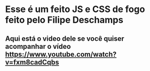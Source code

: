  # Esse é um feito JS e CSS de fogo feito pelo Filipe Deschamps
  ## Aqui está o video dele se você quiser acompanhar o vídeo https://www.youtube.com/watch?v=fxm8cadCqbs